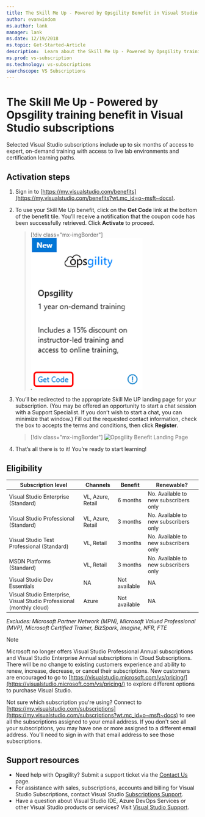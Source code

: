 ```yaml
---
title: The Skill Me Up - Powered by Opsgility Benefit in Visual Studio Subscriptions | Microsoft Docs
author: evanwindom
ms.author: lank
manager: lank
ms.date: 12/19/2018
ms.topic: Get-Started-Article
description:  Learn about the Skill Me Up - Powered by Opsgility training benefit included with selected Visual Studio subscription.
ms.prod: vs-subscription
ms.technology: vs-subscriptions
searchscope: VS Subscriptions
---
```


# The Skill Me Up - Powered by Opsgility training benefit in Visual Studio subscriptions

Selected Visual Studio subscriptions include up to six months of access to expert, on-demand training with access to live lab environments and certification learning paths.

## Activation steps
1. Sign in to [https://my.visualstudio.com/benefits](https://my.visualstudio.com/benefits?wt.mc_id=o~msft~docs).

2. To use your Skill Me Up benefit, click on the **Get Code** link at the bottom of the benefit tile.   You’ll receive a notification that the coupon code has been successfully retrieved.  Click **Activate** to proceed.
   > [!div class="mx-imgBorder"]
   > ![Opsgility Benefit Tile](_img/vs-opsgility/vs-opsgility-tile.png)


3. You’ll be redirected to the appropriate Skill Me UP landing page for your subscription.  (You may be offered an opportunity to start a chat session with a Support Specialist.  If you don’t wish to start a chat, you can minimize that window.)  Fill out the requested contact information, check the box to accepts the terms and conditions, then click **Register**.
   > [!div class="mx-imgBorder"]
   > ![Opsgility Benefit Landing Page](_img/vs-opsgility/vs-vse-landing-page.png)

4. That’s all there is to it!  You’re ready to start learning!  


## Eligibility

| Subscription level                                                 |     Channels                                            | Benefit                                                          | Renewable?    |
|--------------------------------------------------------------------|---------------------------------------------------------|------------------------------------------------------------------|---------------|
| Visual Studio Enterprise (Standard)   | VL, Azure, Retail | 6 months       |  No.  Available to new subscribers only          |
| Visual Studio Professional (Standard) | VL, Azure, Retail                                       | 3 months                                                            |No.  Available to new subscribers only         |
| Visual Studio Test Professional (Standard)                         | VL, Retail                                              | 3 months                                             |  No.  Available to new subscribers only         |
| MSDN Platforms (Standard)                                          | VL, Retail                                              | 3 months                                              | No.  Available to new subscribers only         |
| Visual Studio Dev Essentials | NA  | Not available | NA  |
| Visual Studio Enterprise, Visual Studio Professional (monthly cloud) | Azure                                       | Not available                                                           |NA|

*Excludes:  Microsoft Partner Network (MPN), Microsoft Valued Professional (MVP), Microsoft Certified Trainer, BizSpark, Imagine, NFR, FTE*

> [!NOTE]
> Microsoft no longer offers Visual Studio Professional Annual subscriptions and Visual Studio Enterprise Annual subscriptions in Cloud Subscriptions. There will be no change to existing customers experience and ability to renew, increase, decrease, or cancel their subscriptions. New customers are encouraged to go to [https://visualstudio.microsoft.com/vs/pricing/](https://visualstudio.microsoft.com/vs/pricing/) to explore different options to purchase Visual Studio.


Not sure which subscription you're using?  Connect to [https://my.visualstudio.com/subscriptions](https://my.visualstudio.com/subscriptions?wt.mc_id=o~msft~docs) to see all the subscriptions assigned to your email address. If you don't see all your subscriptions, you may have one or more assigned to a different email address.  You'll need to sign in with that email address to see those subscriptions.

## Support resources
-  Need help with Opsgility?  Submit a support ticket via the [Contact Us](https://www.opsgility.com/SupportTicket) page.
-  For assistance with sales, subscriptions, accounts and billing for Visual Studio Subscriptions, contact Visual Studio [Subscriptions Support](https://visualstudio.microsoft.com/subscriptions/support/).
-  Have a question about Visual Studio IDE, Azure DevOps Services or other Visual Studio products or services?  Visit [Visual Studio Support](https://visualstudio.microsoft.com/support/).
